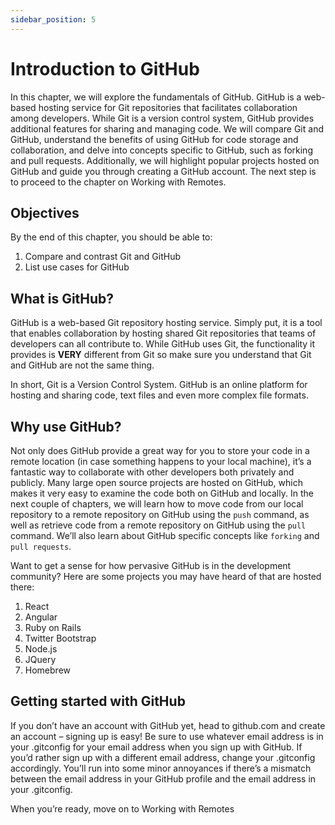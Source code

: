 ```yaml
---
sidebar_position: 5
---
```


# Introduction to GitHub

In this chapter, we will explore the fundamentals of GitHub. GitHub is a web-based hosting service for Git repositories that facilitates collaboration among developers. While Git is a version control system, GitHub provides additional features for sharing and managing code. We will compare Git and GitHub, understand the benefits of using GitHub for code storage and collaboration, and delve into concepts specific to GitHub, such as forking and pull requests. Additionally, we will highlight popular projects hosted on GitHub and guide you through creating a GitHub account. The next step is to proceed to the chapter on Working with Remotes.

## Objectives

By the end of this chapter, you should be able to:

1. Compare and contrast Git and GitHub
2. List use cases for GitHub

## What is GitHub?

GitHub is a web-based Git repository hosting service. Simply put, it is a tool that enables collaboration by hosting shared Git repositories that teams of developers can all contribute to. While GitHub uses Git, the functionality it provides is **VERY** different from Git so make sure you understand that Git and GitHub are not the same thing.

In short, Git is a Version Control System. GitHub is an online platform for hosting and sharing code, text files and even more complex file formats.

## Why use GitHub?

Not only does GitHub provide a great way for you to store your code in a remote location (in case something happens to your local machine), it’s a fantastic way to collaborate with other developers both privately and publicly. Many large open source projects are hosted on GitHub, which makes it very easy to examine the code both on GitHub and locally. In the next couple of chapters, we will learn how to move code from our local repository to a remote repository on GitHub using the `push` command, as well as retrieve code from a remote repository on GitHub using the `pull` command. We’ll also learn about GitHub specific concepts like `forking` and `pull requests`.

Want to get a sense for how pervasive GitHub is in the development community? Here are some projects you may have heard of that are hosted there:

1. React
2. Angular
3. Ruby on Rails
4. Twitter Bootstrap
5. Node.js
6. JQuery
7. Homebrew

## Getting started with GitHub

If you don’t have an account with GitHub yet, head to github.com and create an account – signing up is easy! Be sure to use whatever email address is in your .gitconfig for your email address when you sign up with GitHub. If you’d rather sign up with a different email address, change your .gitconfig accordingly. You’ll run into some minor annoyances if there’s a mismatch between the email address in your GitHub profile and the email address in your .gitconfig.

When you’re ready, move on to Working with Remotes
